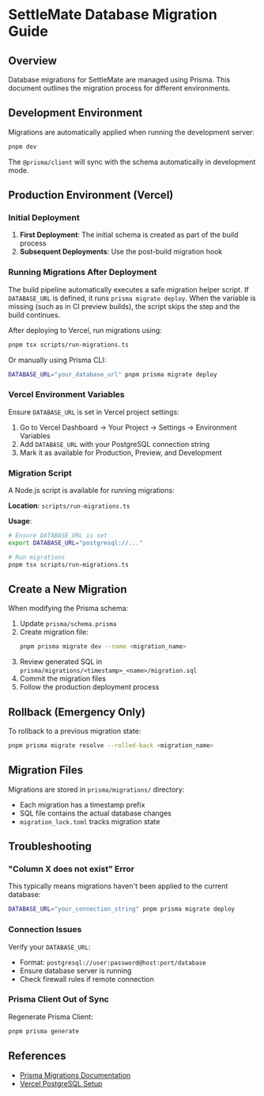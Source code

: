 # SettleMate Database Migration Guide

## Overview

Database migrations for SettleMate are managed using Prisma. This document outlines the migration process for different environments.

## Development Environment

Migrations are automatically applied when running the development server:

```bash
pnpm dev
```

The `@prisma/client` will sync with the schema automatically in development mode.

## Production Environment (Vercel)

### Initial Deployment

1. **First Deployment**: The initial schema is created as part of the build process
2. **Subsequent Deployments**: Use the post-build migration hook

### Running Migrations After Deployment

The build pipeline automatically executes a safe migration helper script. If `DATABASE_URL` is defined, it runs `prisma migrate deploy`. When the variable is missing (such as in CI preview builds), the script skips the step and the build continues.

After deploying to Vercel, run migrations using:

```bash
pnpm tsx scripts/run-migrations.ts
```

Or manually using Prisma CLI:

```bash
DATABASE_URL="your_database_url" pnpm prisma migrate deploy
```

### Vercel Environment Variables

Ensure `DATABASE_URL` is set in Vercel project settings:

1. Go to Vercel Dashboard → Your Project → Settings → Environment Variables
2. Add `DATABASE_URL` with your PostgreSQL connection string
3. Mark it as available for Production, Preview, and Development

### Migration Script

A Node.js script is available for running migrations:

**Location**: `scripts/run-migrations.ts`

**Usage**:

```bash
# Ensure DATABASE_URL is set
export DATABASE_URL="postgresql://..."

# Run migrations
pnpm tsx scripts/run-migrations.ts
```

## Create a New Migration

When modifying the Prisma schema:

1. Update `prisma/schema.prisma`
2. Create migration file:
   ```bash
   pnpm prisma migrate dev --name <migration_name>
   ```
3. Review generated SQL in `prisma/migrations/<timestamp>_<name>/migration.sql`
4. Commit the migration files
5. Follow the production deployment process

## Rollback (Emergency Only)

To rollback to a previous migration state:

```bash
pnpm prisma migrate resolve --rolled-back <migration_name>
```

## Migration Files

Migrations are stored in `prisma/migrations/` directory:

- Each migration has a timestamp prefix
- SQL file contains the actual database changes
- `migration_lock.toml` tracks migration state

## Troubleshooting

### "Column X does not exist" Error

This typically means migrations haven't been applied to the current database:

```bash
DATABASE_URL="your_connection_string" pnpm prisma migrate deploy
```

### Connection Issues

Verify your `DATABASE_URL`:

- Format: `postgresql://user:password@host:port/database`
- Ensure database server is running
- Check firewall rules if remote connection

### Prisma Client Out of Sync

Regenerate Prisma Client:

```bash
pnpm prisma generate
```

## References

- [Prisma Migrations Documentation](https://www.prisma.io/docs/orm/prisma-migrate/understanding-prisma-migrate)
- [Vercel PostgreSQL Setup](https://vercel.com/docs/storage/vercel-postgres)
